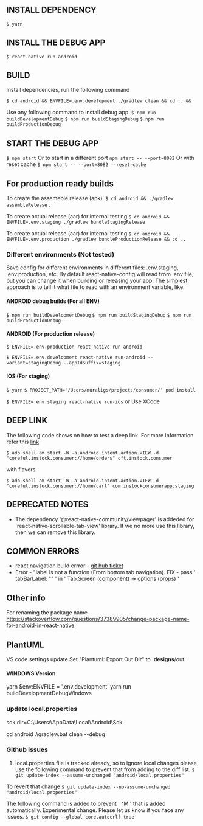 ## INSTALL DEPENDENCY

`$ yarn`

## INSTALL THE DEBUG APP

`$ react-native run-android`

## BUILD

Install dependencies, run the following command

```
$ cd android && ENVFILE=.env.development ./gradlew clean && cd .. &&
```

Use any following command to install debug app.
`$ npm run buildDevelopmentDebug`
`$ npm run buildStagingDebug`
`$ npm run buildProductionDebug`

## START THE DEBUG APP

`$ npm start`
Or to start in a different port
`npm start -- --port=8082`
Or with reset cache
`$ npm start -- --port=8082 --reset-cache`

## For production ready builds

To create the assemeble release (apk).
`$ cd android && ./gradlew assembleRelease` .

To create actual release (aar) for internal testing
`$ cd android && ENVFILE=.env.staging ./gradlew bundleStagingRelease`

To create actual release (aar) for internal testing
`$ cd android && ENVFILE=.env.production ./gradlew bundleProductionRelease && cd ..`

### Different environments (Not tested)

Save config for different environments in different files: .env.staging, .env.production, etc.
By default react-native-config will read from .env file, but you can change it when building or releasing your app.
The simplest approach is to tell it what file to read with an environment variable, like:

#### ANDROID debug builds (For all ENV)

`$ npm run buildDevelopmentDebug`
`$ npm run buildStagingDebug`
`$ npm run buildProductionDebug`

#### ANDROID (For production release)

`$ ENVFILE=.env.production react-native run-android`

`$ ENVFILE=.env.development react-native run-android --variant=stagingDebug --appIdSuffix=staging`

#### IOS (For staging)

`$ yarn`
`$ PROJECT_PATH='/Users/muraligs/projects/consumer/' pod install`

`$ ENVFILE=.env.staging react-native run-ios`
or
Use XCode

## DEEP LINK

The following code shows on how to test a deep link. For more information refer this [link](https://reactnavigation.org/docs/deep-linking)

`$ adb shell am start -W -a android.intent.action.VIEW -d "coreful.instock.consumer://home/orders" cft.instock.consumer`

with flavors

`$ adb shell am start -W -a android.intent.action.VIEW -d "coreful.instock.consumer://home/cart" com.instockconsumerapp.staging`

## DEPRECATED NOTES

- The dependency '@react-native-community/viewpager' is addeded for 'react-native-scrollable-tab-view' library. If we no more use this library, then we can remove this library.

## COMMON ERRORS

- react navigation build errror - [git hub ticket](https://github.com/react-navigation/react-navigation/issues/7981)
- Error - "label is not a function (From bottom tab navigation).
  FIX - pass ' tabBarLabel: "" ' in ' Tab.Screen (component) -> options (props) '

## Other info

For renaming the package name
https://stackoverflow.com/questions/37389905/change-package-name-for-android-in-react-native

## PlantUML

VS code settings update
Set "Plantuml: Export Out Dir" to '**designs**/out'

#### WINDOWS Version

yarn
$env:ENVFILE = '.env.development'
yarn run buildDevelopmentDebugWindows

### update local.properties

sdk.dir=C:\\Users\\<Username>\\AppData\\Local\\Android\\Sdk

cd android
.\gradlew.bat clean --debug

### Github issues

1. local.properties file is tracked already, so to ignore local changes please use the following command to
   prevent that from adding to the diff list.
   `$ git update-index --assume-unchanged "android/local.properties"`

To revert that change
`$ git update-index --no-assume-unchanged "android/local.properties"`

The following command is added to prevent ' ^M ' that is added automatically. Experimental change. Please let us know if you face any issues.
`$ git config --global core.autocrlf true`
